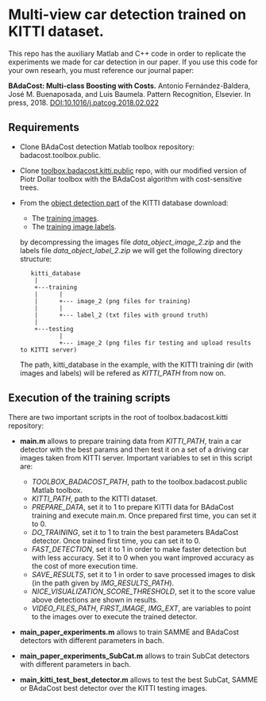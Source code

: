 # Multi-view car detection trained on KITTI dataset.

This repo has the auxiliary Matlab and C++ code in order to replicate the experiments we made for car detection in our paper.
If you use this code for your own researh, you must reference our journal paper:
  
   **BAdaCost: Multi-class Boosting with Costs.**
   Antonio Fernández-Baldera, José M. Buenaposada, and Luis Baumela.
   Pattern Recognition, Elsevier. In press, 2018.
   [DOI:10.1016/j.patcog.2018.02.022](https://doi.org/10.1016/j.patcog.2018.02.022)

## Requirements

* Clone BAdaCost detection Matlab toolbox repository: badacost.toolbox.public. 
* Clone [toolbox.badacost.kitti.public](https://github.com/jmbuena/toolbox.badacost.kitti.public) repo, with our modified version of Piotr Dollar toolbox with the BAdaCost algorithm with cost-sensitive trees.
* From the [object detection part](http://www.cvlibs.net/datasets/kitti/eval_object.php) of the KITTI database download:
  * The [training images](http://www.cvlibs.net/download.php?file=data_object_image_2.zip). 
  * The [training image labels](http://www.cvlibs.net/download.php?file=data_object_label_2.zip). 
  
  by decompressing the images file *data_object_image_2.zip* and the labels file *data_object_label_2.zip* we will get the following directory structure:
  
  ```
     kitti_database
      |
      +---training
      |      |
      |      +--- image_2 (png files for training)
      |      |
      |      +--- label_2 (txt files with ground truth)
      |             
      +---testing
             |
             +--- image_2 (png files fir testing and upload results to KITTI server)             
  ```
  The path, kitti_database in the example, with the KITTI training dir (with images and labels) will be refered as *KITTI_PATH* from now on.
  
## Execution of the training scripts
  
  There are two important scripts in the root of toolbox.badacost.kitti repository:
  
* **main.m** allows to prepare training data from *KITTI_PATH*, train a car detector with the best params and then test it on a set of a driving car images taken from KITTI server. Important variables to set in this script are:
  * *TOOLBOX_BADACOST_PATH*, path to the toolbox.badacost.public Matlab toolbox.
  * *KITTI_PATH*, path to the KITTI dataset.
  * *PREPARE_DATA*, set it to 1 to prepare KITTI data for BAdaCost training and execute main.m. Once prepared first time, you can set it to 0.
  * *DO_TRAINING*, set it to 1 to train the best parameters BAdaCost detector. Once trained first time, you can set it to 0.
  * *FAST_DETECTION*, set it to 1 in order to make faster detection but with less accuracy. Set it to 0 when you want improved accuracy as the cost of more execution time.
  * *SAVE_RESULTS*, set it to 1 in order to save processed images to disk (in the path given by *IMG_RESULTS_PATH*).
  * *NICE_VISUALIZATION_SCORE_THRESHOLD*, set it to the score value above detections are shown in results.
  * *VIDEO_FILES_PATH*, *FIRST_IMAGE*, *IMG_EXT*, are variables to point to the images over to execute the trained detector.

* **main_paper_experiments.m** allows to train SAMME and BAdaCost detectors with different parameters in bach.
* **main_paper_experiments_SubCat.m** allows to train SubCat detectors with different parameters in bach.
* **main_kitti_test_best_detector.m** allows to test the best SubCat, SAMME or BAdaCost best detector over the KITTI testing images.

